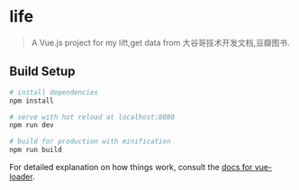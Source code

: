 # life

> A Vue.js project for my lift,get data from  大谷哥技术开发文档,豆瓣图书.

## Build Setup

``` bash
# install dependencies
npm install

# serve with hot reload at localhost:8080
npm run dev

# build for production with minification
npm run build
```

For detailed explanation on how things work, consult the [docs for vue-loader](http://vuejs.github.io/vue-loader).
